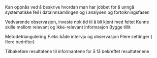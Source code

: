 Kan oppnås ved å beskrive hvordan man har jobbet for å unngå systematiske feil i datainnsamlingen og i analysen og fortolkningsfasen

Vedvarende observasjon, investe nok tid til å bli kjent med feltet
	Kunne skille mellom relevant og ikke-relevant informasjon
	Bygge tillit

Metodetriangulering
	F.eks både intervju og observasjon
	Flere settinger ( flere bedrifter)
	
Tilbakeføre resultatene til informantene for å få bekreftet resultatenene

